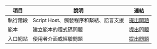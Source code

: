 | 項目 | 說明 | 連結 |
| --- | --- | --- |
| 執行階段 |Script Host、觸發程序和繫結、語言支援 |[提出問題](https://github.com/Azure/azure-webjobs-sdk-script/issues) |
| 範本 |建立範本的程式碼問題 |[提出問題](https://github.com/Azure/azure-webjobs-sdk-templates/issues) |
| 入口網站 |使用者介面或經驗問題 |[提出問題](https://github.com/ProjectKudu/AzureFunctionsPortal/issues) |

<!---HONumber=AcomDC_0420_2016-->